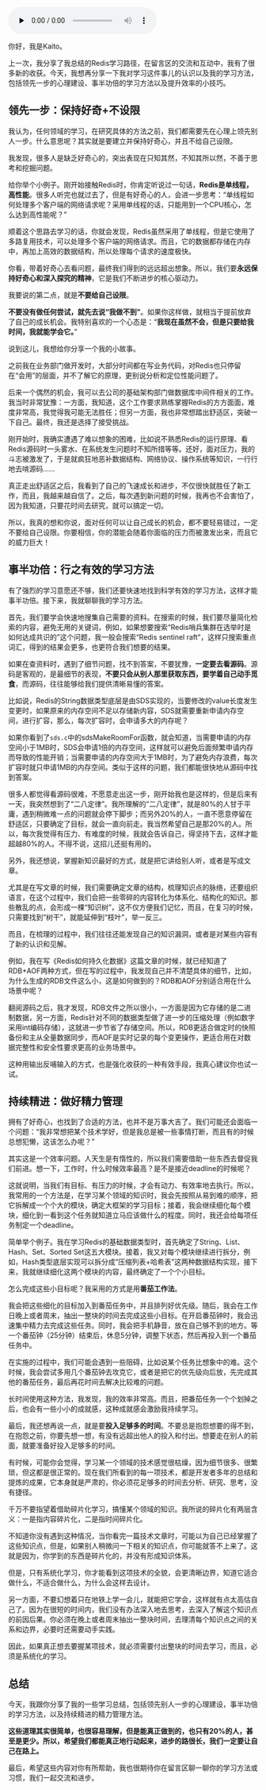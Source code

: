 <audio id="audio" title="加餐（三）| 用户Kaito：我希望成为在压力中成长的人" controls="" preload="none"><source id="mp3" src="https://static001.geekbang.org/resource/audio/75/30/75349a12b6a1d218ba9e8c5301f90d30.mp3"></audio>

你好，我是Kaito。

上一次，我分享了我总结的Redis学习路径，在留言区的交流和互动中，我有了很多新的收获。今天，我想再分享一下我对学习这件事儿的认识以及我的学习方法，包括领先一步的心理建设、事半功倍的学习方法以及提升效率的小技巧。

## 领先一步：保持好奇+不设限

我认为，任何领域的学习，在研究具体的方法之前，我们都需要先在心理上领先别人一步。什么意思呢？其实就是要建立并保持好奇心，并且不给自己设限。

我发现，很多人是缺乏好奇心的，突出表现在只知其然，不知其所以然，不善于思考和挖掘问题。

给你举个小例子。刚开始接触Redis时，你肯定听说过一句话，**Redis是单线程，高性能**。很多人听完也就过去了，但是有好奇心的人，会进一步思考：“单线程如何处理多个客户端的网络请求呢？采用单线程的话，只能用到一个CPU核心，怎么达到高性能呢？”

顺着这个思路去学习的话，你就会发现，Redis虽然采用了单线程，但是它使用了多路复用技术，可以处理多个客户端的网络请求。而且，它的数据都存储在内存中，再加上高效的数据结构，所以处理每个请求的速度极快。

你看，带着好奇心去看问题，最终我们得到的远远超出想象。所以，我们要**永远保持好奇心和深入探究的精神**，它是我们不断进步的核心驱动力。

我要说的第二点，就是**不要给自己设限**。

**不要没有做任何尝试，就先去说“我做不到”**。如果你这样做，就相当于提前放弃了自己的成长机会。我特别喜欢的一个心态是：“**我现在虽然不会，但是只要给我时间，我就能学会它。**”

说到这儿，我想给你分享一个我的小故事。

之前我在业务部门做开发时，大部分时间都在写业务代码，对Redis也只停留在“会用”的层面，并不了解它的原理，更别说分析和定位性能问题了。

后来一个偶然的机会，我可以去公司的基础架构部门做数据库中间件相关的工作。我当时非常犹豫：一方面，我知道，这个工作要求熟练掌握Redis的方方面面，难度非常高，我觉得我可能无法胜任；但另一方面，我也非常想踏出舒适区，突破一下自己。最终，我还是选择了接受挑战。

刚开始时，我确实遭遇了难以想象的困难，比如说不熟悉Redis的运行原理、看Redis源码时一头雾水、在系统发生问题时不知所措等等。还好，面对压力，我的斗志被激发了，于是就疯狂地恶补数据结构、网络协议、操作系统等知识，一行行地去啃源码……

真正走出舒适区之后，我看到了自己的飞速成长和进步，不仅很快就胜任了新工作，而且，我越来越自信了。之后，每次遇到新问题的时候，我再也不会害怕了，因为我知道，只要花时间去研究，就可以搞定一切。

所以，我真的想和你说，面对任何可以让自己成长的机会，都不要轻易错过，一定不要给自己设限。你要相信，你的潜能会随着你面临的压力而被激发出来，而且它的威力巨大！

## 事半功倍：行之有效的学习方法

有了强烈的学习意愿还不够，我们还要快速地找到科学有效的学习方法，这样才能事半功倍。接下来，我就聊聊我的学习方法。

首先，我们要学会快速地搜集自己需要的资料。在搜索的时候，我们要尽量简化检索的内容，避免无用的关键词，例如，如果想要搜索“Redis哨兵集群在选举时是如何达成共识的”这个问题，我一般会搜索“Redis sentinel raft”，这样只搜索重点词汇，得到的结果会更多，也更符合我们想要的结果。

如果在查资料时，遇到了细节问题，找不到答案，不要犹豫，**一定要去看源码**。源码是客观的，是最细节的表现，**不要只会从别人那里获取东西，要学着自己动手觅食**，而源码，往往能够给我们提供清晰易懂的答案。

比如说，Redis的String数据类型底层是由SDS实现的，当要修改的value长度发生变更时，如果原来的内存空间不足以存储新内容，SDS就需要重新申请内存空间，进行扩容，那么，每次扩容时，会申请多大的内存呢？

如果你看到了`sds.c`中的sdsMakeRoomFor函数，就会知道，当需要申请的内存空间小于1MB时，SDS会申请1倍的内存空间，这样就可以避免后面频繁申请内存而导致的性能开销；当需要申请的内存空间大于1MB时，为了避免内存浪费，每次扩容时就只申请1MB的内存空间。类似于这样的问题，我们都能很快地从源码中找到答案。

很多人都觉得看源码很难，不愿意走出这一步，刚开始我也是这样的，但是后来有一天，我突然想到了“二八定律”。我所理解的“二八定律”，就是80%的人甘于平庸，遇到稍微难一点的问题就会停下脚步；而另外20%的人，一直不愿意停留在舒适区，只要确定了目标，就会一直向前走。我当然希望自己是那20%的人。所以，每次我觉得有压力、有难度的时候，我就会告诉自己，得坚持下去，这样才能超越80%的人。不得不说，这招儿还挺有用的。

另外，我还想说，掌握新知识最好的方式，就是把它讲给别人听，或者是写成文章。

尤其是在写文章的时候，我们需要确定文章的结构，梳理知识点的脉络，还要组织语言，在这个过程中，我们会把一些零碎的内容转化为体系化、结构化的知识。那些散乱的点，会形成一棵“知识树”，这不仅方便我们记忆，而且，在复习的时候，只需要找到“树干”，就能延伸到“枝叶”，举一反三。

而且，在梳理的过程中，我们往往还能发现自己的知识漏洞，或者是对某些内容有了新的认识和见解。

例如，我在写《Redis如何持久化数据》这篇文章的时候，就已经知道了RDB+AOF两种方式，但在写的过程中，我发现自己并不清楚具体的细节，比如，为什么生成的RDB文件这么小，这是如何做到的？RDB和AOF分别适合用在什么场景中呢？

翻阅源码之后，我才发现，RDB文件之所以很小，一方面是因为它存储的是二进制数据，另一方面，Redis针对不同的数据类型做了进一步的压缩处理（例如数字采用int编码存储），这就进一步节省了存储空间。所以，RDB更适合做定时的快照备份和主从全量数据同步，而AOF是实时记录的每个变更操作，更适合用在对数据完整性和安全性要求更高的业务场景中。

这种用输出反哺输入的方式，也是强化收获的一种有效手段，我真心建议你也试一试。

## 持续精进：做好精力管理

拥有了好奇心，也找到了合适的方法，也并不是万事大吉了。我们可能还会面临一个问题：“我非常想把某个技术学好，但是我总是被一些事情打断，而且有的时候总想犯懒，这该怎么办呢？”

其实这是一个效率问题。人天生是有惰性的，所以我们需要借助一些东西去督促我们前进。想一下，工作时，什么时候效率最高？是不是接近deadline的时候呢？

这就说明，当我们有目标、有压力的时候，才会有动力、有效率地去执行。所以，我常用的一个方法是，在学习某个领域的知识时，我会先按照从易到难的顺序，把它拆解成一个个大的模块，确定大框架的学习目标；接着，我会继续细化每个模块，细化到一看到这个任务就知道立马应该做什么的程度。同时，我还会给每项任务制定一个deadline。

简单举个例子。我在学习Redis的基础数据类型时，首先确定了String、List、Hash、Set、Sorted Set这五大模块。接着，我又对每个模块继续进行拆分，例如，Hash类型底层实现可以拆分成“压缩列表+哈希表”这两种数据结构实现，接下来，我就继续细化这两个模块的内容，最终确定了一个个小目标。

怎么完成这些小目标呢？我采用的方式是用**番茄工作法**。

我会把这些细化的目标加入到番茄任务中，并且排列好优先级。随后，我会在工作日晚上或者周末，抽出一整块的时间去完成这些小目标。在开启番茄钟时，我会迅速集中精力去完成这些任务。同时，我会把手机静音，放在自己够不到的地方。等一个番茄钟（25分钟）结束后，休息5分钟，调整下状态，然后再投入到一个番茄任务中。

在实施的过程中，我们可能会遇到一些阻碍，比如说某个任务比想象中的难。这个时候，我会尝试多用几个番茄钟去攻克它，或者是把它的优先级向后放，先完成其他的番茄任务，最后再花时间去解决比较难的问题。

长时间使用这种方法，我发现，我的效率非常高。而且，把番茄任务一个个划掉之后，也会有一些小小的成就感，这种成就感会激励我持续学习。

最后，我还想再说一点，就是要**投入足够多的时间**。不要总是抱怨想要的得不到，在抱怨之前，你要先想一想，有没有远超出他人的投入和付出。想要走在别人的前面，就要准备好投入足够多的时间。

有时候，可能你会觉得，学习某一个领域的技术感觉很枯燥，因为细节很多、很繁琐，但这都是很正常的。现在我们所看到的每一项技术，都是开发者多年的总结和提炼的成果，它本身就是严肃的，你必须花足够多的时间去分析、研究、思考，没有捷径。

千万不要指望着借助碎片化学习，搞懂某个领域的知识。我所说的碎片化有两层含义：一是指内容碎片化，二是指时间碎片化。

不知道你没有遇到这种情况，当你看完一篇技术文章时，可能以为自己已经掌握了这些知识点，但是，如果别人稍微问一下相关的知识点，你可能就答不上来了。这就是因为，你学到的东西是碎片化的，并没有形成知识体系。

但是，只有系统化学习，你才能看到这项技术的全貌，会更清晰边界，知道它适合做什么，不适合做什么，为什么会这样去设计。

另一方面，不要幻想着只在地铁上学一会儿，就能把它学会，这样就有点太高估自己了。因为在很短的时间内，我们没有办法深入地去思考，去深入了解这个知识点的前因后果。你必须在晚上或者周末抽出一整块时间，去理清每个知识点之间的关系和边界，必要时还需要动手实践。

因此，如果真正想去要握某项技术，就必须需要付出整块的时间去学习，而且，必须是系统化的学习。

## 总结

今天，我跟你分享了我的一些学习总结，包括领先别人一步的心理建设，事半功倍的学习方法，以及持续精进的精力管理方法。

**这些道理其实很简单，也很容易理解，但是能真正做到的，也只有20%的人，甚至是更少。所以，希望我们都能真正地行动起来，进步的路很长，我们一定要让自己在路上。**

最后，希望这些内容对你有所帮助，我也很期待你在留言区聊一聊你的学习方法或习惯，我们一起交流和进步。
